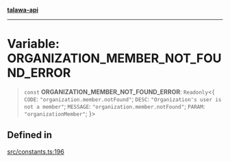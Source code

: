 [**talawa-api**](../../README.md)

***

# Variable: ORGANIZATION\_MEMBER\_NOT\_FOUND\_ERROR

> `const` **ORGANIZATION\_MEMBER\_NOT\_FOUND\_ERROR**: `Readonly`\<\{ `CODE`: `"organization.member.notFound"`; `DESC`: `"Organization's user is not a member"`; `MESSAGE`: `"organization.member.notFound"`; `PARAM`: `"organizationMember"`; \}\>

## Defined in

[src/constants.ts:196](https://github.com/Suyash878/talawa-api/blob/f376d03c37e9acd046e7cc983947432c95f74442/src/constants.ts#L196)
